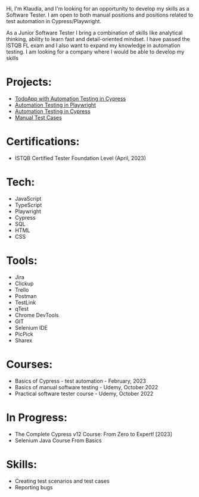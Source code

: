 Hi, I'm Klaudia, and I'm looking for an opportunity to develop my skills as a Software Tester. I am open to both manual positions and positions related to test automation in Cypress/Playwright.

As a Junior Software Tester I bring a combination of skills like analytical thinking, ability to learn fast and detail-oriented mindset. I have passed the ISTQB FL exam and I also want to expand my knowledge in automation testing. I am looking for a company where I would be able to develop my skills

# Projects:
* [TodoApp with Automation Testing in Cypress](https://github.com/klaudiakprojects/todoapp)
* [Automation Testing in Playwright](https://github.com/klaudiakprojects/saucedemo-automation-testing)
* [Automation Testing in Cypress](https://github.com/klaudiakprojects/automationexercisetesting)
* [Manual Test Cases](https://github.com/klaudiakprojects/basic-form)

# Certifications:
* ISTQB Certified Tester Foundation Level (April, 2023)

# Tech:
* JavaScript
* TypeScript
* Playwright
* Cypress
* SQL
* HTML
* CSS

# Tools:
* Jira
* Clickup
* Trello
* Postman
* TestLink
* qTest
* Chrome DevTools
* GIT
* Selenium IDE
* PicPick
* Sharex

# Courses:
* Basics of Cypress - test automation - February, 2023
* Basics of manual software testing - Udemy, October 2022
* Practical software tester course - Udemy, October 2022

# In Progress:
* The Complete Cypress v12 Course: From Zero to Expert! [2023]
* Selenium Java Course From Basics

# Skills:
* Creating test scenarios and test cases
* Reporting bugs

